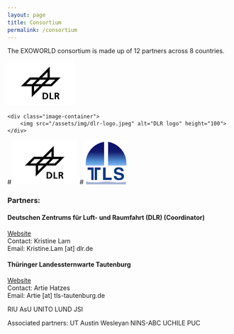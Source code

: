 ```yaml
---
layout: page
title: Consortium
permalink: /consortium
---
```


The EXOWORLD consortium is made up of 12 partners across 8 countries.

<div class="images-container">
	<div class="image">
    	<img src="/assets/img/dlr-logo.jpeg" alt="Tautenburg logo" height="100">
	</div>

    <div class="image-container">
    	<img src="/assets/img/dlr-logo.jpeg" alt="DLR logo" height="100">
	</div>
	
</div>

#<img src="/assets/img/dlr-logo.jpeg" alt="DLR logo" height="100">
#<img src="/assets/img/tautenburg-logo.png" alt="Tautenburg logo" height="100">



<h3>Partners:</h3>

<h4><b>Deutschen Zentrums für Luft- und Raumfahrt (DLR) (Coordinator)</b></h4>
<a href="https://www.dlr.de/pf/desktopdefault.aspx/tabid-179/">Website</a>
<br> 
Contact: Kristine Lam
<br>
Email: Kristine.Lam [at] dlr.de

<h4><b>Thüringer Landessternwarte Tautenburg</b></h4>
<a href="http://www.tls-tautenburg.de/TLS/index.php?id=2&L=1">Website</a>
<br>
Contact: Artie Hatzes
<br>
Email: Artie [at] tls-tautenburg.de


RIU
AsU
UNITO
LUND
JSI

Associated partners:
UT Austin
Wesleyan
NINS-ABC
UCHILE
PUC
